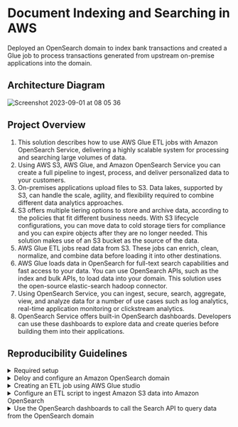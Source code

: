 # Document Indexing and Searching in AWS

Deployed an OpenSearch domain to index bank transactions and created a Glue job to process transactions generated from upstream on-premise applications into the domain.

## Architecture Diagram

![Screenshot 2023-09-01 at 08 05 36](https://github.com/martins-jean/Document-Indexing-and-Searching-in-AWS/assets/118685801/80438bf1-262e-43c0-a91c-cb471b8ff669)

## Project Overview

1. This solution describes how to use AWS Glue ETL jobs with Amazon OpenSearch Service, delivering a highly scalable system for processing and searching large volumes of data.
2. Using AWS S3, AWS Glue, and Amazon OpenSearch Service you can create a full pipeline to ingest, process, and deliver personalized data to your customers.
3. On-premises applications upload files to S3. Data lakes, supported by S3, can handle the scale, agility, and flexibility required to combine different data analytics approaches.
4. S3 offers multiple tiering options to store and archive data, according to the policies that fit different business needs. With S3 lifecycle configurations, you can move data to cold storage tiers for compliance and you can expire objects after they are no longer needed. This solution makes use of an S3 bucket as the source of the data.
5. AWS Glue ETL jobs read data from S3. These jobs can enrich, clean, normalize, and combine data before loading it into other destinations.
6. AWS Glue loads data in OpenSearch for full-text search capabilities and fast access to your data. You can use OpenSearch APIs, such as the index and bulk APIs, to load data into your domain. This solution uses the open-source elastic-search hadoop connector.
7. Using OpenSearch Service, you can ingest, secure, search, aggregate, view, and analyze data for a number of use cases such as log analytics, real-time application monitoring or clickstream analytics.
8. OpenSearch Service offers built-in OpenSearch dashboards. Developers can use these dashboards to explore data and create queries before building them into their applications.

## Reproducibility Guidelines

<details>
  <summary>Required setup</summary>
  1. Download the "glue_to_opensearch_job.py" file locally <br>
  2. Create an ingestion bucket in S3, make sure it contains the "elasticsearch-hadoop-7.8.0.jar" file <br>
  3. In the S3 bucket, create an "input/" folder and make sure it contains the "transactions.csv.gz" file <br>
  4. Create an IAM role for AWS Glue named "NewGlueServiceRole" with permissions to access S3 for any sources, targets, scripts and temporary directories <br>
  5. Make sure you create a t3.micro EC2 instance called "SearchInstance" <br>
</details>

<details>
  <summary>Deloy and configure an Amazon OpenSearch domain</summary>
  1. Navigate to the OpenSearch console and click on "create domain", using the following configurations: <br>
  - Domain name: bank-transactions <br>
  - Domain creation method: standard create <br>
  - Templates: dev/test <br>
  - Deployment options: domain without standby <br>
  - Availability zones: 1 AZ <br>
  - Enginer options / version: 7.10 <br>
  - Data nodes / instance type: m5.large.search <br>
  - Number of nodes: 1 <br>
  - Network: public access <br>
  - Master user: create master user <br>
  - Master username: project-user <br>
  - Master password: ProjectUserD777! <br>
  - Access policy: only use fine-grained access control <br>
  - Click create at the bottom of the page to finish this step <br>
</details>

<details>
  <summary>Creating an ETL job using AWS Glue studio</summary>
  1. Open S3 and click the "elasticsearch-hadoop-7.8.0.jar" checkbox, then click "Copy S3 URI" above it to a local file on your computer <br>
  2. Click the "input/" folder and "Copy S3 URI" at the top right of the page <br>
  3. Navigate to AWS Glue Studio and create an ETL job with the following configurations: <br>
  - Create job: Spark script editor <br>
  - Options: upload and edit an existing script <br>
  - File upload: click and upload the .py file in this repository <br>
  - Click create and name the script "bank-transactions-ingestion-job" <br>
  4. Switch to the "Job Details" tab and select the following: <br>
  - IAM role: NewGlueServiceRole <br>
  - Glue version: 2.0 <br>
  - Job bookmark: disable <br>
  - Number of retries: 0 <br>
  - Under Advanced Properties, libraries / dependent JARs path paste the first S3 URI you copied and click save <br>
</details>

<details>
  <summary>Configure an ETL script to ingest Amazon S3 data into Amazon OpenSearch</summary>
  1. Navigate to the OpenSearch Service to verify the domain is now available <br>
  2. Click on the domain, copy and paste the domain endpoint locally <br>
  3. Go back to your Glue job, under Job Details / Job Parameters click add new parameter: <br>
  - Key: --es_endpoint <br>
  - Value: URL of the endpoint you copied <br>
  4. Add another parameter:
  - Key: --es_user <br>
  - Value: project-user <br>
  5. Add another parameter:
  - Key: --es_pass <br>
  - Value: ProjectUserD777! <br>
  6. Add another parameter: <br>
  - Key: --input_bucket <br>
  - Value: the S3 URI yo copied for the ingestion bucket <br>
  7. Click save and run. <br>
  8. Refresh the run details page to check if your run was completed successfully <br>
</details>

<details>
  <summary>Use the OpenSearch dashboards to call the Search API to query data from the OpenSearch domain</summary>
  1. Navigate to the EC2 console and click on instances <br>
  2. Copy the Public IPv4 address of the instance you created earlier and paste it into a new browser tab <br>
  3. Type the word "credit" for example and click search to see the results <br>
  4. Navigate to the OpenSearch console and click on the domain you created <br>
  5. Click on the Kibana URL and enter the credentials you created earlier <br>
  6. Select "explore on my own" <br>
  7. Select private tenant and click confirm <br>
  8. Click "Interact with the Elasticsearch API" <br>
  9. Review the provided query example and click play, this query searches all indexes in your cluster <br>
  10. After GET type: /main-index/_search <br>
  11. Test the query written in the file "test-query.rtf" listed on this repository <br>
  12. Change the query with new keywords related to bank transactions in order to see new results <br>
</details>
